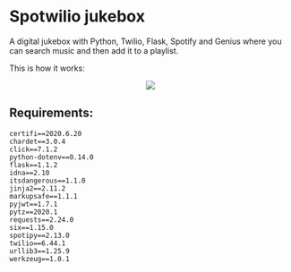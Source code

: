 # Spotwilio jukebox

A digital jukebox with Python, Twilio, Flask, Spotify and Genius where you can search music and then add it to a playlist.

This is how it works:

<p align="center">
  <img src=".github/images/IMG-0459.gif">
</p>

## Requirements:

```
certifi==2020.6.20
chardet==3.0.4
click==7.1.2
python-dotenv==0.14.0
flask==1.1.2
idna==2.10
itsdangerous==1.1.0
jinja2==2.11.2
markupsafe==1.1.1
pyjwt==1.7.1
pytz==2020.1
requests==2.24.0
six==1.15.0
spotipy==2.13.0
twilio==6.44.1
urllib3==1.25.9
werkzeug==1.0.1
```

